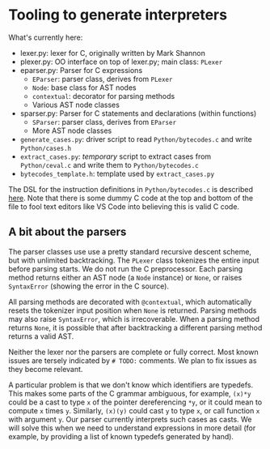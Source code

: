 # Tooling to generate interpreters

What's currently here:

- lexer.py: lexer for C, originally written by Mark Shannon
- plexer.py: OO interface on top of lexer.py; main class: `PLexer`
- eparser.py: Parser for C expressions
  - `EParser`: parser class, derives from `PLexer`
  - `Node`: base class for AST nodes
  - `contextual`: decorator for parsing methods
  - Various AST node classes
- sparser.py: Parser for C statements and declarations (within functions)
  - `SParser`: parser class, derives from `EParser`
  - More AST node classes
- `generate_cases.py`: driver script to read `Python/bytecodes.c` and
  write `Python/cases.h`
- `extract_cases.py`: _temporary_ script to extract cases from
  `Python/ceval.c` and write them to `Python/bytecodes.c`
- `bytecodes_template.h`: template used by `extract_cases.py`

The DSL for the instruction definitions in `Python/bytecodes.c` is described
[here](https://github.com/faster-cpython/ideas/blob/main/3.12/interpreter_definition.md).
Note that there is some dummy C code at the top and bottom of the file
to fool text editors like VS Code into believing this is valid C code.

## A bit about the parsers

The parser classes use use a pretty standard recursive descent scheme,
but with unlimited backtracking.
The `PLexer` class tokenizes the entire input before parsing starts.
We do not run the C preprocessor.
Each parsing method returns either an AST node (a `Node` instance)
or `None`, or raises `SyntaxError` (showing the error in the C source).

All parsing methods are decorated with `@contextual`, which automatically
resets the tokenizer input position when `None` is returned.
Parsing methods may also raise `SyntaxError`, which is irrecoverable.
When a parsing method returns `None`, it is possible that after backtracking
a different parsing method returns a valid AST.

Neither the lexer nor the parsers are complete or fully correct.
Most known issues are tersely indicated by `# TODO:` comments.
We plan to fix issues as they become relevant.

A particular problem is that we don't know which identifiers are typedefs.
This makes some parts of the C grammar ambiguous, for example,
`(x)*y` could be a cast to type `x` of the pointer dereferencing `*y`,
or it could mean to compute `x` times `y`.
Similarly, `(x)(y)` could cast `y` to type `x`,
or call function `x` with argument `y`.
Our parser currently interprets such cases as casts.
We will solve this when we need to understand expressions in more detail
(for example, by providing a list of known typedefs generated by hand).
